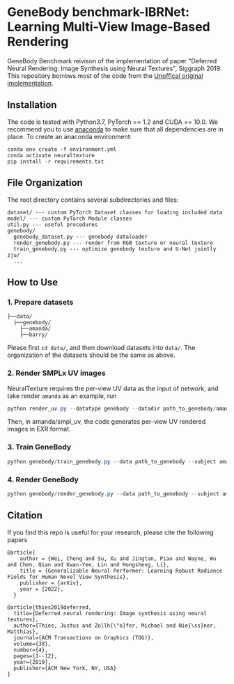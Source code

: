 # GeneBody benchmark-IBRNet: Learning Multi-View Image-Based Rendering

GeneBody Benchmark reivison of the implementation of paper "Deferred Neural Rendering: Image Synthesis using Neural Textures", Siggraph 2019. This repository borrows most of the code from the [Unoffical original implementation](https://github.com/SSRSGJYD/NeuralTexture).



## Installation
The code is tested with Python3.7, PyTorch == 1.2 and CUDA == 10.0. We recommend you to use [anaconda](https://www.anaconda.com/) to make sure that all dependencies are in place. To create an anaconda environment:
```
conda env create -f environment.yml
conda activate neuraltexture
pip install -r requirements.txt
```


## File Organization

The root directory contains several subdirectories and files:

```
dataset/ --- custom PyTorch Dataset classes for loading included data
model/ --- custom PyTorch Module classes
util.py --- useful procedures
genebody/
  genebody_dataset.py --- genebody dataloader
  render_genebody.py --- render from RGB texture or neural texture
  train_genebody.py --- optimize genebody texture and U-Net jointly
zju/
  ...
```


## How to Use

### 1. Prepare datasets
```
├──data/
  ├──genebody/
    ├──amanda/
    ├──barry/
```
Please first `cd data/`, and then download datasets into `data/`. The organization of the datasets should be the same as above.


### 2. Render SMPLx UV images
NeuralTexture requires the per-view UV data as the input of network, and take render `amanda` as an example, run
```powershell
python render_uv.py --datatype genebody --datadir path_to_genebody/amanda --workers 8
```
Then, in amanda/smpl_uv, the code generates per-view UV rendered images in EXR format.

### 3. Train GeneBody

```powershell
python genebody/train_genebody.py --data path_to_genebody --subject amanda
```

### 4. Render GeneBody
```powershell
python genebody/render_genebody.py --data path_to_genebody --subject amanda
```

## Citation
If you find this repo is useful for your research, please cite the following papers
```
@article{
    author = {Wei, Cheng and Su, Xu and Jingtan, Piao and Wayne, Wu and Chen, Qian and Kwan-Yee, Lin and Hongsheng, Li},
    title = {Generalizable Neural Performer: Learning Robust Radiance Fields for Human Novel View Synthesis},
    publisher = {arXiv},
    year = {2022},
  }

@article{thies2019deferred,
  title={Deferred neural rendering: Image synthesis using neural textures},
  author={Thies, Justus and Zollh{\"o}fer, Michael and Nie{\ss}ner, Matthias},
  journal={ACM Transactions on Graphics (TOG)},
  volume={38},
  number={4},
  pages={1--12},
  year={2019},
  publisher={ACM New York, NY, USA}
}
```

